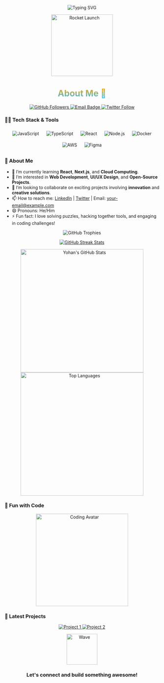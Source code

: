 <!-- Add a custom header with a working SVG animation -->
<p align="center">
  <img src="https://readme-typing-svg.herokuapp.com?font=Fira+Code&size=30&duration=4000&color=F7A700&center=true&vCenter=true&width=600&height=80&lines=Hello!+I'm+Yohan+Perera!+👋;Welcome+to+My+GitHub+Profile!;I+Love+Web+Development+and+Cloud+Tech!" alt="Typing SVG">
</p>

<!-- Updated SVG Rocket Launch -->
<p align="center">
  <img src="https://cdn.dribbble.com/users/1186261/screenshots/3718681/rocket.gif" width="200" height="200" alt="Rocket Launch">
</p>

<h1 align="center" style="background: -webkit-linear-gradient(#F7A700, #36BCF7); -webkit-background-clip: text; color: transparent;">About Me 🚀</h1>

<p align="center">
  <a href="https://github.com/Yohan-dgm">
    <img src="https://img.shields.io/github/followers/Yohan-dgm?label=Follow&style=social" alt="GitHub Followers">
  </a>
  <a href="mailto:your-email@example.com">
    <img src="https://img.shields.io/badge/Email-me!-orange?style=flat-square&logo=gmail" alt="Email Badge">
  </a>
  <a href="https://twitter.com/your-handle">
    <img src="https://img.shields.io/twitter/follow/your-handle?style=social" alt="Twitter Follow">
  </a>
</p>

### 👨‍💻 Tech Stack & Tools
<!-- Icons with hover effects -->
<p align="center">
  <img src="https://img.icons8.com/color/48/000000/javascript.png" alt="JavaScript" title="JavaScript" style="padding:10px;"/>
  <img src="https://img.icons8.com/color/48/000000/typescript.png" alt="TypeScript" title="TypeScript" style="padding:10px;"/>
  <img src="https://img.icons8.com/color/48/000000/react-native.png" alt="React" title="React" style="padding:10px;"/>
  <img src="https://img.icons8.com/color/48/000000/nodejs.png" alt="Node.js" title="Node.js" style="padding:10px;"/>
  <img src="https://img.icons8.com/color/48/000000/docker.png" alt="Docker" title="Docker" style="padding:10px;"/>
  <img src="https://img.icons8.com/color/48/000000/aws.png" alt="AWS" title="AWS" style="padding:10px;"/>
  <img src="https://img.icons8.com/color/48/000000/figma.png" alt="Figma" title="Figma" style="padding:10px;"/>
</p>

### 🚀 About Me
- 🌱 I’m currently learning **React**, **Next.js**, and **Cloud Computing**.
- 👀 I’m interested in **Web Development**, **UI/UX Design**, and **Open-Source Projects**.
- 💼 I’m looking to collaborate on exciting projects involving **innovation** and **creative solutions**.
- 📫 How to reach me: [LinkedIn](https://www.linkedin.com/in/your-profile) | [Twitter](https://twitter.com/your-handle) | Email: your-email@example.com
- 😄 Pronouns: He/Him
- ⚡ Fun fact: I love solving puzzles, hacking together tools, and engaging in coding challenges!

<!-- Add GitHub trophies -->
<p align="center">
  <img src="https://github-profile-trophy.vercel.app/?username=Yohan-dgm&theme=onestar&no-frame=true&column=7&margin-w=15&margin-h=15" alt="GitHub Trophies">
</p>

<!-- GitHub Streak Stats with Hover Effect -->
<p align="center">
  <a href="https://github.com/Yohan-dgm">
    <img src="https://github-readme-streak-stats.herokuapp.com/?user=Yohan-dgm&theme=tokyonight&background=0d1117&stroke=0000&ring=F7A700&fire=F7A700&currStreakNum=ffffff" alt="GitHub Streak Stats">
  </a>
</p>

<!-- Removed GitHub Activity Graph and added a more stable contribution calendar -->
<p align="center">
  <img src="https://github-readme-stats.vercel.app/api?username=Yohan-dgm&show_icons=true&theme=tokyonight" width="400" alt="Yohan's GitHub Stats">
  <img src="https://github-readme-stats.vercel.app/api/top-langs/?username=Yohan-dgm&layout=compact&theme=tokyonight" width="400" alt="Top Languages">
</p>

### 🎨 Fun with Code
<!-- Removed the coding animation and replaced it with a stable animated avatar -->
<p align="center">
  <img src="https://media.giphy.com/media/Y4ak9Ki2GZCbJxAnJD/giphy.gif" width="300" alt="Coding Avatar">
</p>

### 💼 Latest Projects
<!-- Dynamic list of latest GitHub projects -->
<p align="center">
  <a href="https://github.com/Yohan-dgm/project1">
    <img src="https://github-readme-stats.vercel.app/api/pin/?username=Yohan-dgm&repo=project1&theme=tokyonight" alt="Project 1">
  </a>
  <a href="https://github.com/Yohan-dgm/project2">
    <img src="https://github-readme-stats.vercel.app/api/pin/?username=Yohan-dgm&repo=project2&theme=tokyonight" alt="Project 2">
  </a>
</p>

<!-- Footer with an animated wave and contact info -->
<p align="center">
  <img src="https://media.giphy.com/media/du3J3cXyzhj75IOgvA/giphy.gif" width="100" alt="Wave"/>
</p>

<h3 align="center">Let's connect and build something awesome!</h3>
